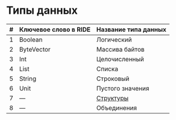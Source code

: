 # Типы данных

| # | Ключевое слово в RIDE | Название типа данных |
| :--- | :--- | :--- |
| 1 | Boolean | Логический |
| 2 | ByteVector | Массива байтов |
| 3 | Int | Целочисленный |
| 4 | List | Списка |
| 5 | String | Строковый |
| 6 | Unit | Пустого значения |
| 7 | — | [Структуры](/ru/ride/structures.md) |
| 8 | — | Объединения |
